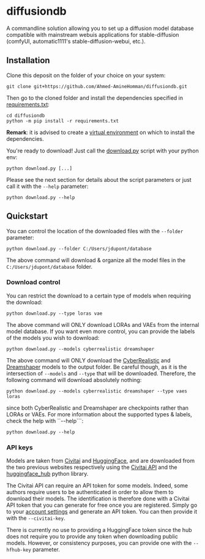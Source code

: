 # diffusiondb

A commandline solution allowing you to set up a diffusion model database compatible with mainstream webuis applications for stable-diffusion (comfyUI, automatic1111's stable-diffusion-webui, etc.).

## Installation

Clone this deposit on the folder of your choice on your system:

```shell
git clone git+https://github.com/Ahmed-AmineHomman/diffusiondb.git
```

Then go to the cloned folder and install the dependencies specified in [requirements.txt](requirements.txt):

```shell
cd diffusiondb
python -m pip install -r requirements.txt
```

**Remark**: it is advised to create a [virtual environment](https://docs.python.org/3/library/venv.html) on which to install the dependencies.

You're ready to download! Just call the [download.py](download.py) script with your python env:

```shell
python download.py [...]
```

Please see the next section for details about the script parameters or just call it with the ``--help`` parameter:

```shell
python download.py --help
```

## Quickstart

You can control the location of the downloaded files with the ``--folder`` parameter:

```shell
python download.py --folder C:/Users/jdupont/database
```

The above command will download & organize all the model files in the `C:/Users/jdupont/database` folder.

### Download control

You can restrict the download to a certain type of models when requiring the download:

```shell
python download.py --type loras vae
```

The above command will ONLY download LORAs and VAEs from the internal model database. If you want even more control, you can provide the labels of the models you wish to download:

```shell
python download.py --models cyberrealistic dreamshaper
```

The above command will ONLY download the [CyberRealistic](https://civitai.com/models/15003/cyberrealistic) and [Dreamshaper](https://civitai.com/models/4384/dreamshaper) models to the output folder. Be careful though, as it is the intersection of ``--models`` and ``--type`` that will be downloaded. Therefore, the following command will download absolutely nothing:

```shell
python download.py --models cyberrealistic dreamshaper --type vaes loras
```

since both CyberRealistic and Dreamshaper are checkpoints rather than LORAs or VAEs. For more information about the supported types & labels, check the help with ``--help```:

```shell
python download.py --help
```

### API keys

Models are taken from [Civitai](https://civitai.com) and [HuggingFace](https://huggingface.co/), and are downloaded from the two previous websites respectively using the [Civitai API](https://github.com/civitai/civitai/wiki/REST-API-Reference) and the [huggingface_hub](https://huggingface.co/docs/huggingface_hub/index) python library.

The Civitai API can require an API token for some models. Indeed, some authors require users to be authenticated in order to allow them to download their models. The identification is therefore done with a Civitai API token that you can generate for free once you are registered. Simply go to your [account settings](https://civitai.com/user/account) and generate an API token. You can then provide it with the ``--civitai-key``.

There is currently no use to providing a HuggingFace token since the hub does not require you to provide any token when downloading public models. However, or consistency purposes, you can provide one with the ``--hfhub-key`` parameter.
